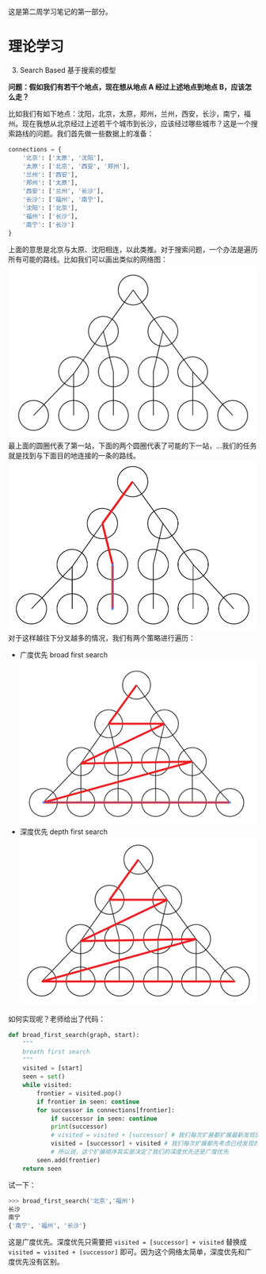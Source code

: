这是第二周学习笔记的第一部分。

# 理论学习

3. Search Based 基于搜索的模型

**问题：假如我们有若干个地点，现在想从地点 A 经过上述地点到地点 B，应该怎么走？**

比如我们有如下地点：沈阳，北京，太原，郑州，兰州，西安，长沙，南宁，福州。现在我想从北京经过上述若干个城市到长沙，应该经过哪些城市？这是一个搜索路线的问题。我们首先做一些数据上的准备：
```python
connections = {
    '北京': ['太原', '沈阳'],
    '太原': ['北京', '西安', '郑州'],
    '兰州': ['西安'],
    '郑州': ['太原'],
    '西安': ['兰州', '长沙'],
    '长沙': ['福州', '南宁'],
    '沈阳': ['北京'],
    '福州': ['长沙'],
    '南宁': ['长沙']
}
```
上面的意思是北京与太原、沈阳相连，以此类推。对于搜索问题，一个办法是遍历所有可能的路线。比如我们可以画出类似的网络图：
![](pics/route_map.png)
最上面的圆圈代表了第一站，下面的两个圆圈代表了可能的下一站，...我们的任务就是找到与下面目的地连接的一条的路线。
![](pics/route.png)
对于这样越往下分叉越多的情况，我们有两个策略进行遍历：
- 广度优先 broad first search
![](pics/broad_first.png)
- 深度优先 depth first search
![](pics/depth_first.png)

如何实现呢？老师给出了代码：
```python
def broad_first_search(graph, start):
    """
    breath first search
    """
    visited = [start]
    seen = set()
    while visited:
        frontier = visited.pop()
        if frontier in seen: continue
        for successor in connections[frontier]:
            if successor in seen: continue
            print(successor)
            # visited = visited + [successor] # 我们每次扩展都扩展最新发现的点 -> depth first
            visited = [successor] + visited # 我们每次扩展都先考虑已经发现的老的点 -> breath first
            # 所以说，这个扩展顺序其实是决定了我们的深度优先还是广度优先
        seen.add(frontier)
    return seen
```
试一下：
```python
>>> broad_first_search('北京','福州')
长沙
南宁
{'南宁', '福州', '长沙'}
```
这是广度优先。深度优先只需要把 `visited = [successor] + visited`  替换成 `visited = visited + [successor]` 即可。因为这个网络太简单，深度优先和广度优先没有区别。
